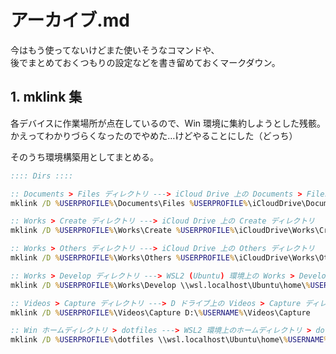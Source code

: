 <!-- omit in toc -->
# アーカイブ.md

今はもう使ってないけどまた使いそうなコマンドや、  
後でまとめておくつもりの設定などを書き留めておくマークダウン。

## 1. mklink 集

各デバイスに作業場所が点在しているので、Win 環境に集約しようとした残骸。  
かえってわかりづらくなったのでやめた…けどやることにした（どっち）

そのうち環境構築用としてまとめる。

```bat
:::: Dirs ::::

:: Documents > Files ディレクトリ ---> iCloud Drive 上の Documents > Files ディレクトリ
mklink /D %USERPROFILE%\Documents\Files %USERPROFILE%\iCloudDrive\Documents\Files

:: Works > Create ディレクトリ ---> iCloud Drive 上の Create ディレクトリ
mklink /D %USERPROFILE%\Works\Create %USERPROFILE%\iCloudDrive\Works\Create

:: Works > Others ディレクトリ ---> iCloud Drive 上の Others ディレクトリ
mklink /D %USERPROFILE%\Works\Others %USERPROFILE%\iCloudDrive\Works\Others

:: Works > Develop ディレクトリ ---> WSL2 (Ubuntu) 環境上の Works > Develop ディレクトリ
mklink /D %USERPROFILE%\Works\Develop \\wsl.localhost\Ubuntu\home\%USERNAME%\Works\Develop

:: Videos > Capture ディレクトリ ---> D ドライブ上の Videos > Capture ディレクトリ
mklink /D %USERPROFILE%\Videos\Capture D:\%USERNAME%\Videos\Capture

:: Win ホームディレクトリ > dotfiles ---> WSL2 環境上のホームディレクトリ > dotfiles
mklink /D %USERPROFILE%\dotfiles \\wsl.localhost\Ubuntu\home\%USERNAME%\dotfiles
```
